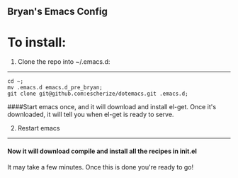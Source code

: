 Bryan's Emacs Config
------

# To install:

1. Clone the repo into ~/.emacs.d:
----

```
cd ~;
mv .emacs.d emacs.d_pre_bryan;
git clone git@github.com:escherize/dotemacs.git .emacs.d;
```

####Start emacs once, and it will download and install el-get. Once it's downloaded, it will tell you when el-get is ready to serve.


2. Restart emacs
----

#### Now it will download compile and install all the recipes in init.el

It may take a few minutes. Once this is done you're ready to go!



